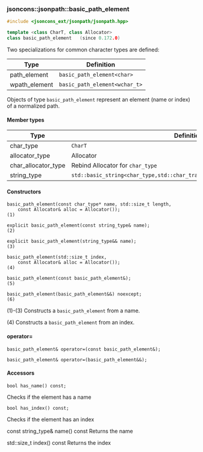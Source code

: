 ### jsoncons::jsonpath::basic_path_element

```cpp
#include <jsoncons_ext/jsonpath/jsonpath.hpp>

template <class CharT, class Allocator>
class basic_path_element   (since 0.172.0)
```

Two specializations for common character types are defined:

Type      |Definition
----------|------------------------------
path_element   |`basic_path_element<char>` 
wpath_element  |`basic_path_element<wchar_t>`

Objects of type `basic_path_element` represent an element (name or index) of a normalized path.

#### Member types
Type        |Definition
------------|------------------------------
char_type   | `CharT`
allocator_type | Allocator
char_allocator_type | Rebind Allocator for `char_type`
string_type | `std::basic_string<char_type,std::char_traits<char_type>,char_allocator_type>`

#### Constructors

    basic_path_element(const char_type* name, std::size_t length, 
        const Allocator& alloc = Allocator());                                      (1)

    explicit basic_path_element(const string_type& name);                           (2)

    explicit basic_path_element(string_type&& name);                                (3)

    basic_path_element(std::size_t index, 
        const Allocator& alloc = Allocator());                                      (4)           

    basic_path_element(const basic_path_element&);                                  (5)

    basic_path_element(basic_path_element&&) noexcept;                              (6)

(1)-(3) Constructs a `basic_path_element` from a name.

(4) Constructs a `basic_path_element` from an index.

#### operator=

    basic_path_element& operator=(const basic_path_element&);

    basic_path_element& operator=(basic_path_element&&);

#### Accessors

    bool has_name() const;
Checks if the element has a name

    bool has_index() const;
Checks if the element has an index

   const string_type& name() const
Returns the name 

   std::size_t index() const 
Returns the index


